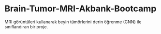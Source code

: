 # Brain-Tumor-MRI-Akbank-Bootcamp
MRI görüntüleri kullanarak beyin tümörlerini derin öğrenme (CNN) ile sınıflandıran bir proje.
